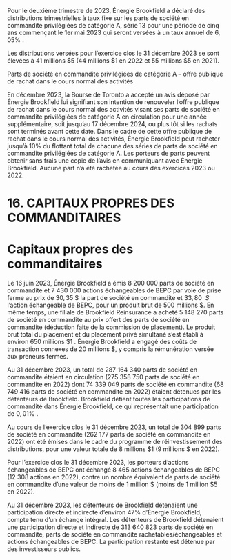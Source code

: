 Pour le deuxième trimestre de 2023, Énergie Brookfield a déclaré des distributions trimestrielles à taux fixe sur les parts de société en commandite privilégiées de catégorie A, série 13 pour une période de cinq ans commençant le 1er mai 2023 qui seront versées à un taux annuel de $6 { , } 0 5 \%$ .

Les distributions versées pour l’exercice clos le 31 décembre 2023 se sont élevées à 41 millions $\$ 5$ (44 millions $\$ 1$ en 2022 et 55 millions $\$ 5$ en 2021).

Parts de société en commandite privilégiées de catégorie A – offre publique de rachat dans le cours normal des activités

En décembre 2023, la Bourse de Toronto a accepté un avis déposé par Énergie Brookfield lui signifiant son intention de renouveler l’offre publique de rachat dans le cours normal des activités visant ses parts de société en commandite privilégiées de catégorie A en circulation pour une année supplémentaire, soit jusqu’au 17 décembre 2024, ou plus tôt si les rachats sont terminés avant cette date. Dans le cadre de cette offre publique de rachat dans le cours normal des activités, Énergie Brookfield peut racheter jusqu’à $10 \%$ du flottant total de chacune des séries de parts de société en commandite privilégiées de catégorie A. Les porteurs de parts peuvent obtenir sans frais une copie de l’avis en communiquant avec Énergie Brookfield. Aucune part n’a été rachetée au cours des exercices 2023 ou 2022.

# 16. CAPITAUX PROPRES DES COMMANDITAIRES

# Capitaux propres des commanditaires

Le 16 juin 2023, Énergie Brookfield a émis 8 200 000 parts de société en commandite et $7 ~ 4 3 0 ~ 0 0 0$ actions échangeables de BEPC par voie de prise ferme au prix de $3 0 { , } 3 5 \mathrm { \ S }$ la part de société en commandite et $3 3 { , } 8 0 \ \ S$ l’action échangeable de BEPC, pour un produit brut de 500 millions \$. En même temps, une filiale de Brookfield Reinsurance a acheté 5 148 270 parts de société en commandite au prix offert des parts de société en commandite (déduction faite de la commission de placement). Le produit brut total du placement et du placement privé simultané s’est établi à environ 650 millions $\$ 1$ . Énergie Brookfield a engagé des coûts de transaction connexes de 20 millions \$, y compris la rémunération versée aux preneurs fermes.

Au 31 décembre 2023, un total de 287 164 340 parts de société en commandite étaient en circulation (275 358 750 parts de société en commandite en 2022) dont 74 339 049 parts de société en commandite (68 749 416 parts de société en commandite en 2022) étaient détenues par les détenteurs de Brookfield. Brookfield détient toutes les participations de commandité dans Énergie Brookfield, ce qui représentait une participation de $0 { , } 0 1 \%$ .

Au cours de l’exercice clos le 31 décembre 2023, un total de 304 899 parts de société en commandite (262 177 parts de société en commandite en 2022) ont été émises dans le cadre du programme de réinvestissement des distributions, pour une valeur totale de 8 millions $\$ 1$ (9 millions \$ en 2022).

Pour l’exercice clos le 31 décembre 2023, les porteurs d’actions échangeables de BEPC ont échangé 8 465 actions échangeables de BEPC (12 308 actions en 2022), contre un nombre équivalent de parts de société en commandite d’une valeur de moins de 1 million \$ (moins de 1 million $\$ 5$ en 2022).

Au 31 décembre 2023, les détenteurs de Brookfield détenaient une participation directe et indirecte d’environ $47 \%$ d’Énergie Brookfield, compte tenu d’un échange intégral. Les détenteurs de Brookfield détenaient une participation directe et indirecte de 313 640 823 parts de société en commandite, parts de société en commandite rachetables/échangeables et actions échangeables de BEPC. La participation restante est détenue par des investisseurs publics.